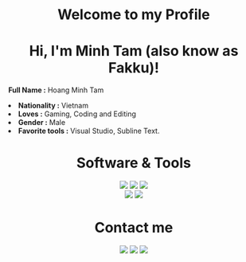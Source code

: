 <h1 align="center">Welcome to my Profile</h1>
<h1 align="center">Hi, I'm Minh Tam (also know as Fakku)</a>!</h1>


<b>Full Name :</b> Hoang Minh Tam
</li>
<li>
<b>Nationality :</b> Vietnam
</li>
<li>
<b>Loves :</b> Gaming, Coding and Editing
</li>
<li>
<b>Gender :</b> Male
</li>
<li>
<b>Favorite tools :</b> Visual Studio, Subline Text.
</li>


<h1 align="center">Software & Tools</h1>

<p align="center">
<img src="https://img.shields.io/badge/adobe%20photoshop%20-%2331A8FF.svg?&style=for-the-badge&logo=adobe%20photoshop&logoColor=white"> <img src="https://img.shields.io/badge/adobe%20premiere%20pro%20-%9999FF.svg?&style=for-the-badge&logo=adobe%20premiere%20pro&color=blueviolet"> <img src="https://img.shields.io/badge/mircosoft%20office%20-%D83B01.svg?&style=for-the-badge&logoColor=white&logo=microsoft%20office&color=orange"><br> <img src="https://img.shields.io/badge/visual%20studio%20-%5C2D91.svg?&style=for-the-badge&logoColor=white&logo=visual%20studio&color=purple"> 
   <img src="https://img.shields.io/badge/git%20-%23F05033.svg?&style=for-the-badge&logo=git&logoColor=white"/>
</p>
  <h1 align="center">Contact me</h1>
  <p align="center"><a href="https://discordapp.com/users/377817931595120641/" target="_blank"><img src="https://img.shields.io/badge/Discord%20-%237289DA.svg?&style=for-the-badge&logo=discord&logoColor=white"/></a> <a href="https://www.facebook.com/iamfakku/" target="_blank"><img src="https://img.shields.io/badge/facebook%20-%1877F2.svg?&style=for-the-badge&logo=Facebook&logoColor=white&color=blue"/></a> <a href="mailto:viet2610vn@gmail.com" target="_blank"><img src="https://img.shields.io/badge/Gmail%20-%D14836.svg?&style=for-the-badge&logo=gmail&logoColor=white&color=red"/></a>
   </li>
